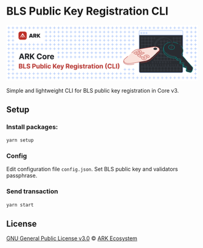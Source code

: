 # BLS Public Key Registration CLI

![Logo](logo.png)

Simple and lightweight CLI for BLS public key registration in Core v3.

## Setup

### Install packages:

```bash
yarn setup
```

### Config

Edit configuration file `config.json`. Set BLS public key and validators passphrase.

### Send transaction

```bash
yarn start
```

## License

[GNU General Public License v3.0](LICENSE) © [ARK Ecosystem](http://arkscic.com/)
